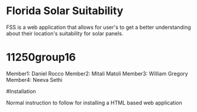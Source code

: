 
# Florida Solar Suitability

FSS is a web application that allows for user's to get a better understanding about their location's suitability for solar panels. 


# 11250group16

Member1: Daniel Rocco
Member2: Mitali Matoli
Member3: William Gregory
Member4: Neeva Sethi

#Installation 

Normal instruction to follow for installing a HTML based web application



